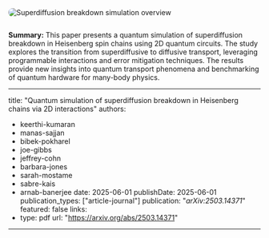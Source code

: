<img src="/uploads/superdiffusion_breakdown.png" alt="Superdiffusion breakdown simulation overview" style="max-width: 600px; border-radius: 8px; margin-bottom: 1em;" />

**Summary:**
This paper presents a quantum simulation of superdiffusion breakdown in Heisenberg spin chains using 2D quantum circuits. The study explores the transition from superdiffusive to diffusive transport, leveraging programmable interactions and error mitigation techniques. The results provide new insights into quantum transport phenomena and benchmarking of quantum hardware for many-body physics.

---
title: "Quantum simulation of superdiffusion breakdown in Heisenberg chains via 2D interactions"
authors:
  - keerthi-kumaran
  - manas-sajjan
  - bibek-pokharel
  - joe-gibbs
  - jeffrey-cohn
  - barbara-jones
  - sarah-mostame
  - sabre-kais
  - arnab-banerjee
date: 2025-06-01
publishDate: 2025-06-01
publication_types: ["article-journal"]
publication: "*arXiv:2503.14371*"
featured: false
links:
  - type: pdf
    url: "https://arxiv.org/abs/2503.14371"
---


